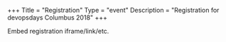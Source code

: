 +++
Title = "Registration"
Type = "event"
Description = "Registration for devopsdays Columbus 2018"
+++

<div style="width:100%; text-align:left;">

Embed registration iframe/link/etc.
</div></div>
</div>
